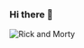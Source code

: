 ### Hi there 👋

![Rick and Morty](https://github.com/chaddjong/chaddjong/assets/116330103/822360f7-c433-48ed-b9f0-fbb9fb4edd71)

<!--
**chaddjong/chaddjong** is a ✨ _special_ ✨ repository because its `README.md` (this file) appears on your GitHub profile.

Here are some ideas to get you started:

- 🔭 I’m currently working on ...
- 🌱 I’m currently learning ...
- 👯 I’m looking to collaborate on ...
- 🤔 I’m looking for help with ...
- 💬 Ask me about ...
- 📫 How to reach me: ...
- 😄 Pronouns: ...
- ⚡ Fun fact: ...
-->
